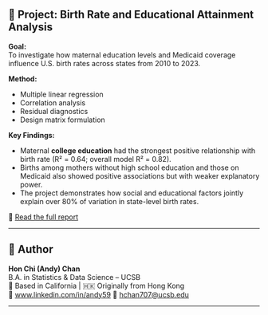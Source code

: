 ## 👶 Project: Birth Rate and Educational Attainment Analysis

**Goal:**  
To investigate how maternal education levels and Medicaid coverage influence U.S. birth rates across states from 2010 to 2023.

**Method:**  
- Multiple linear regression
- Correlation analysis
- Residual diagnostics
- Design matrix formulation

**Key Findings:**  
- Maternal **college education** had the strongest positive relationship with birth rate (R² = 0.64; overall model R² = 0.82).
- Births among mothers without high school education and those on Medicaid also showed positive associations but with weaker explanatory power.
- The project demonstrates how social and educational factors jointly explain over 80% of variation in state-level birth rates.

📄 [Read the full report](./BirthProject.pdf)

---

## 👤 Author

**Hon Chi (Andy) Chan**  
B.A. in Statistics & Data Science – UCSB  
📍 Based in California | 🇭🇰 Originally from Hong Kong  
🔗 www.linkedin.com/in/andy59 
📧 hchan707@ucsb.edu

---

